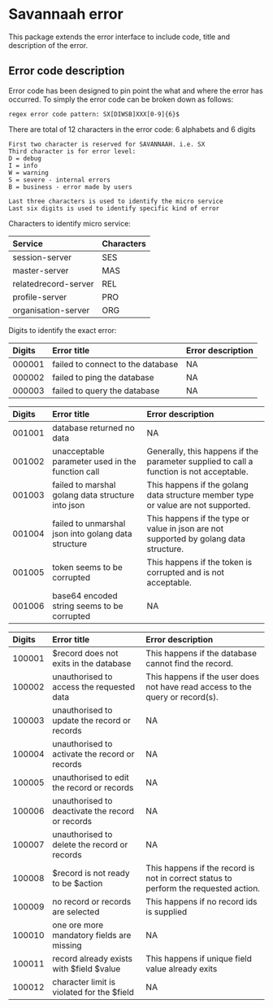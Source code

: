 # Savannaah error
This package extends the error interface to include code, title and description of the error.

## Error code description
Error code has been designed to pin point the what and where the error has occurred. To simply the error code can be broken down as follows:
    
    regex error code pattern: SX[DIWSB]XXX[0-9]{6}$
    
There are total of 12 characters in the error code: 6 alphabets and 6 digits

	First two character is reserved for SAVANNAAH. i.e. SX
	Third character is for error level:
	D = debug
	I = info
    W = warning
    S = severe - internal errors
    B = business - error made by users
    
    Last three characters is used to identify the micro service
    Last six digits is used to identify specific kind of error

Characters to identify micro service:

| Service | Characters |
| :------ | :--------- |
| session-server | SES |
| master-server | MAS |
| relatedrecord-server | REL |
| profile-server | PRO |
| organisation-server | ORG |

Digits to identify the exact error:

| Digits | Error title | Error description |
| :----- | :---------- | :---------------- |
| 000001 | failed to connect to the database | NA |
| 000002 | failed to ping the database | NA |
| 000003 | failed to query the database | NA |

| Digits | Error title | Error description |
| :----- | :---------- | :---------------- |
| 001001 | database returned no data | NA |
| 001002 | unacceptable parameter used in the function call | Generally, this happens if the parameter supplied to call a function is not acceptable. |
| 001003 | failed to marshal golang data structure into json | This happens if the golang data structure member type or value are not supported. |
| 001004 | failed to unmarshal json into golang data structure | This happens if the type or value in json are not supported by golang data structure. |
| 001005 | token seems to be corrupted | This happens if the token is corrupted and is not acceptable. |
| 001006 | base64 encoded string seems to be corrupted | NA |

| Digits | Error title | Error description |
| :----- | :---------- | :---------------- |
| 100001 | $record does not exits in the database | This happens if the database cannot find the record. |
| 100002 | unauthorised to access the requested data | This happens if the user does not have read access to the query or record(s). |
| 100003 | unauthorised to update the record or records | NA |
| 100004 | unauthorised to activate the record or records | NA |
| 100005 | unauthorised to edit the record or records | NA |
| 100006 | unauthorised to deactivate the record or records | NA |
| 100007 | unauthorised to delete the record or records | NA |
| 100008 | $record is not ready to be $action | This happens if the record is not in correct status to perform the requested action. |
| 100009 | no record or records are selected | This happens if no record ids is supplied |
| 100010 | one ore more mandatory fields are missing | NA |
| 100011 | record already exists with $field $value | This happens if unique field value already exits |
| 100012 | character limit is violated for the $field | NA